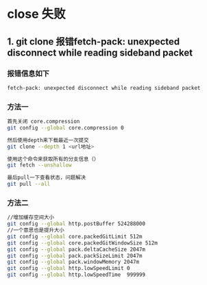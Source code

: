 # close 失败

## 1.  git clone 报错fetch-pack: unexpected disconnect while reading sideband packet

### 报错信息如下
```sh
fetch-pack: unexpected disconnect while reading sideband packet
```

### 方法一
```sh
首先关闭 core.compression
git config --global core.compression 0

然后使用depth来下载最近一次提交
git clone --depth 1 <url地址>

使用这个命令来获取所有的分支信息（）
git fetch --unshallow

最后pull一下查看状态，问题解决
git pull --all
```

### 方法二
```sh
//增加缓存空间大小
git config --global http.postBuffer 524288000
//一个意思也是提升大小
git config --global core.packedGitLimit 512m 
git config --global core.packedGitWindowSize 512m 
git config --global pack.deltaCacheSize 2047m 
git config --global pack.packSizeLimit 2047m 
git config --global pack.windowMemory 2047m 
git config --global http.lowSpeedLimit 0
git config --global http.lowSpeedTime  999999
```
